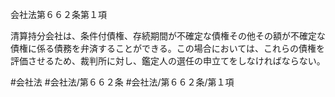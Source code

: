会社法第６６２条第１項

清算持分会社は、条件付債権、存続期間が不確定な債権その他その額が不確定な債権に係る債務を弁済することができる。この場合においては、これらの債権を評価させるため、裁判所に対し、鑑定人の選任の申立てをしなければならない。

#会社法
#会社法/第６６２条
#会社法/第６６２条/第１項
